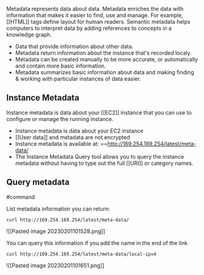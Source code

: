 Metadata represents data about data. Metadata enriches the data with information that makes it easier to find, use and manage. For example, [[HTML]] tags define layout for human readers. Semantic metadata helps computers to interpret data by adding references to concepts in a knowledge graph.

-   Data that provide information about other data.
-   Metadata return information about the instance that's recorded localy.
-   Metadata can be created manually to be more accurate, or automatically and contain more basic information.
-   Metadata summarizes basic information about data and making finding & working with particular instances of data easier.

## Instance Metadata

Instance metadata is data about your [[EC2]] instance that you can use to configure or manage the running instance.

-   Instance metadata is data about your EC2 instance
-   [[User data]] and metadata are not encrypted
-   Instance metadata is available at: ==http://169.254.169.254/latest/meta-data/
-   The Instance Metadata Query tool allows you to query the instance metadata without having to type out the full [[URI]] or category names.


## Query metadata 
#command

List metadata information you can return:

	curl http://169.254.169.254/latest/meta-data/

![[Pasted image 20230201101528.png]]

You can query this information if you add the name in the end of the link

	curl http://169.254.169.254/latest/meta-data/local-ipv4

![[Pasted image 20230201101651.png]]

